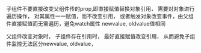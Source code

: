 子组件不要直接改变父组件传的prop,即直接赋值替换对象引用， 需要对对象进行遍历操作，
对其属性一一赋值，而不改变引用， 或者触发对象改变事件，由父组件直接赋值而无需遍历，避免watch属性 newvalue, oldvalue值相同

父组件改变对象时， 子组件存在引用时， 最好直接赋值改变引用， 从而避免子组件监控无法区分newvalue, oldvalue，
